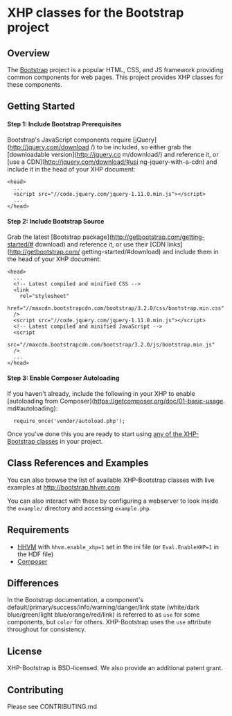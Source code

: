 XHP classes for the Bootstrap project
=====================================

Overview
--------

The [Bootstrap](http://getbootstrap.com) project is a popular HTML, CSS, and
JS framework providing common components for web pages. This project provides
XHP classes for these components.

Getting Started
---------------

#### Step 1: Include Bootstrap Prerequisites

Bootstrap's JavaScript components require [jQuery](http://jquery.com/download
/) to be included, so either grab the [downloadable version](http://jquery.co
m/download/) and reference it, or [use a CDN](http://jquery.com/download/#usi
ng-jquery-with-a-cdn) and include it in the head of your XHP document:

````
<head>
  ...
  <script src="//code.jquery.com/jquery-1.11.0.min.js"></script>
  ...
</head>
````

#### Step 2: Include Bootstrap Source

Grab the latest [Bootstrap package](http://getbootstrap.com/getting-started/#
download) and reference it, or use their [CDN links](http://getbootstrap.com/
getting-started/#download) and include them in the head of your XHP document:

````
<head>
  ...
  <!-- Latest compiled and minified CSS -->
  <link
    rel="stylesheet"
    href="//maxcdn.bootstrapcdn.com/bootstrap/3.2.0/css/bootstrap.min.css"
  />
  <script src="//code.jquery.com/jquery-1.11.0.min.js"></script>
  <!-- Latest compiled and minified JavaScript -->
  <script
    src="//maxcdn.bootstrapcdn.com/bootstrap/3.2.0/js/bootstrap.min.js"
  />
  ...
</head>
````

#### Step 3: Enable Composer Autoloading

If you haven't already, include the following in your XHP to enable
[autoloading from Composer](https://getcomposer.org/doc/01-basic-usage.
md#autoloading):

````
  require_once('vendor/autoload.php');
````

Once you've done this you are ready to start using [any of the XHP-Bootstrap
classes](http://bootstrap.hhvm.com) in your project.

Class References and Examples
-----------------------------

You can also browse the list of available XHP-Bootstrap classes with live
examples at http://bootstrap.hhvm.com

You can also interact with these by configuring a webserver to look inside
the `example/` directory and accessing `example.php`.

Requirements
------------

- [HHVM](http://hhvm.com/) with `hhvm.enable_xhp=1` set in the ini file
(or `Eval.EnableXHP=1` in the HDF file)
- [Composer](https://getcomposer.org/)

Differences
-----------

In the Bootstrap documentation, a component's
default/primary/success/info/warning/danger/link state
(white/dark blue/green/light blue/orange/red/link) is referred to as `use` for
some components, but `color` for others. XHP-Bootstrap uses the `use` attribute
throughout for consistency.

License
-------

XHP-Bootstrap is BSD-licensed. We also provide an additional patent grant.

Contributing
------------

Please see CONTRIBUTING.md
